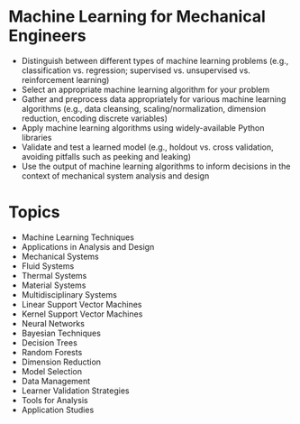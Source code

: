 # Machine Learning for Mechanical Engineers

- Distinguish between different types of machine learning problems (e.g., classification vs. regression; supervised vs. unsupervised vs. reinforcement learning)
- Select an appropriate machine learning algorithm for your problem
- Gather and preprocess data appropriately for various machine learning algorithms (e.g., data cleansing, scaling/normalization, dimension reduction, encoding discrete variables)
- Apply machine learning algorithms using widely-available Python libraries 
- Validate and test a learned model (e.g., holdout vs. cross validation, avoiding pitfalls such as peeking and leaking)
- Use the output of machine learning algorithms to inform decisions in the context of mechanical system analysis and design

# Topics

- Machine Learning Techniques
- Applications in Analysis and Design
- Mechanical Systems
- Fluid Systems
- Thermal Systems
- Material Systems
- Multidisciplinary Systems
- Linear Support Vector Machines
- Kernel Support Vector Machines
- Neural Networks
- Bayesian Techniques
- Decision Trees
- Random Forests
- Dimension Reduction
- Model Selection
- Data Management
- Learner Validation Strategies
- Tools for Analysis
- Application Studies

